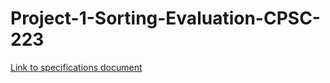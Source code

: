 # Project-1-Sorting-Evaluation-CPSC-223

[Link to specifications document](https://gonzagau-my.sharepoint.com/:w:/g/personal/sallen13_zagmail_gonzaga_edu/Eemkn66uZRVCgHsucDw39B4B87Ke0ls2pclqFBiVAVe6lg?e=0mIzqD)
